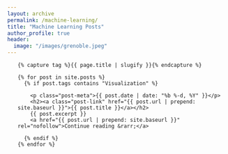 ```yaml
---
layout: archive
permalink: /machine-learning/
title: "Machine Learning Posts"
author_profile: true
header:
  image: "/images/grenoble.jpeg"
---
```


<div>

  <ul class="post-list">

    {% capture tag %}{{ page.title | slugify }}{% endcapture %}

    {% for post in site.posts %}
      {% if post.tags contains "Visualization" %}
      
        <p class="post-meta">{{ post.date | date: "%b %-d, %Y" }}</p>
        <h2><a class="post-link" href="{{ post.url | prepend: site.baseurl }}">{{ post.title }}</a></h2>
        {{ post.excerpt }}
        <a href="{{ post.url | prepend: site.baseurl }}" rel="nofollow">Continue reading &rarr;</a>

      {% endif %}
    {% endfor %}

  </ul>

</div>
